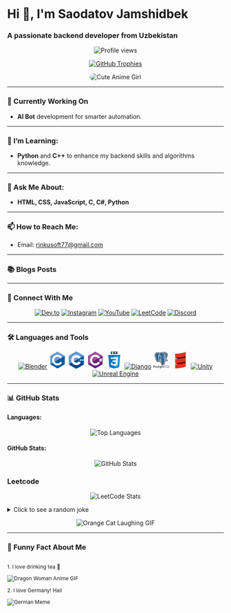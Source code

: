 # Hi 👋, I'm Saodatov Jamshidbek
### A passionate backend developer from Uzbekistan

<p align="center">
  <img src="https://komarev.com/ghpvc/?username=rinkuo&label=Profile%20views&color=0e75b6&style=flat" alt="Profile views" />
</p>

<p align="center">
  <a href="https://github.com/ryo-ma/github-profile-trophy"><img src="https://github-profile-trophy.vercel.app/?username=rinkuo&theme=dark&row=1&column=4" alt="GitHub Trophies" /></a>
</p>

<p align="center">
  <img src="https://steamuserimages-a.akamaihd.net/ugc/896638102945690076/E14DD943ECEFA2EF82C9B6CC644C98161BD73662/?imw=5000&imh=5000&ima=fit&impolicy=Letterbox&imcolor=%23000000&letterbox=false" alt="Cute Anime Girl" width="600" style="border-radius: 10px;" />
</p>

---

### 🚀 Currently Working On
- **AI Bot** development for smarter automation.

---

### 🌱 I’m Learning:
- **Python** and **C++** to enhance my backend skills and algorithms knowledge.

---

### 💬 Ask Me About:
- **HTML, CSS, JavaScript, C, C#, Python**

---

### 📫 How to Reach Me:
- Email: [rinkusoft77@gmail.com](mailto:rinkusoft77@gmail.com)

---

### 📚 Blogs Posts
<!-- BLOG-POST-LIST:START -->
<!-- BLOG-POST-LIST:END -->

---

### 🔗 Connect With Me
<p align="center">
  <a href="https://dev.to/rinku" target="blank"><img src="https://raw.githubusercontent.com/rahuldkjain/github-profile-readme-generator/master/src/images/icons/Social/devto.svg" alt="Dev.to" height="30" width="40" /></a>
  <a href="https://instagram.com/abubakr_o_0" target="blank"><img src="https://raw.githubusercontent.com/rahuldkjain/github-profile-readme-generator/master/src/images/icons/Social/instagram.svg" alt="Instagram" height="30" width="40" /></a>
  <a href="https://www.youtube.com/c/rinkuo" target="blank"><img src="https://raw.githubusercontent.com/rahuldkjain/github-profile-readme-generator/master/src/images/icons/Social/youtube.svg" alt="YouTube" height="30" width="40" /></a>
  <a href="https://www.leetcode.com/rinkuo07" target="blank"><img src="https://raw.githubusercontent.com/rahuldkjain/github-profile-readme-generator/master/src/images/icons/Social/leet-code.svg" alt="LeetCode" height="30" width="40" /></a>
  <a href="https://discord.gg/clay04782" target="blank"><img src="https://raw.githubusercontent.com/rahuldkjain/github-profile-readme-generator/master/src/images/icons/Social/discord.svg" alt="Discord" height="30" width="40" /></a>
</p>

---

### 🛠 Languages and Tools
<p align="center">
  <a href="https://www.blender.org/" target="_blank"><img src="https://download.blender.org/branding/community/blender_community_badge_white.svg" alt="Blender" width="40" height="40" /></a>
  <a href="https://www.cprogramming.com/" target="_blank"><img src="https://raw.githubusercontent.com/devicons/devicon/master/icons/c/c-original.svg" alt="C" width="40" height="40" /></a>
  <a href="https://www.w3schools.com/cpp/" target="_blank"><img src="https://raw.githubusercontent.com/devicons/devicon/master/icons/cplusplus/cplusplus-original.svg" alt="C++" width="40" height="40" /></a>
  <a href="https://www.w3schools.com/cs/" target="_blank"><img src="https://raw.githubusercontent.com/devicons/devicon/master/icons/csharp/csharp-original.svg" alt="C#" width="40" height="40" /></a>
  <a href="https://www.w3schools.com/css/" target="_blank"><img src="https://raw.githubusercontent.com/devicons/devicon/master/icons/css3/css3-original-wordmark.svg" alt="CSS" width="40" height="40" /></a>
  <a href="https://www.djangoproject.com/" target="_blank"><img src="https://cdn.worldvectorlogo.com/logos/django.svg" alt="Django" width="40" height="40" /></a>
  <a href="https://www.postgresql.org/" target="_blank"><img src="https://raw.githubusercontent.com/devicons/devicon/master/icons/postgresql/postgresql-original-wordmark.svg" alt="PostgreSQL" width="40" height="40" /></a>
  <a href="https://www.scala-lang.org" target="_blank"><img src="https://raw.githubusercontent.com/devicons/devicon/master/icons/scala/scala-original.svg" alt="Scala" width="40" height="40" /></a>
  <a href="https://unity.com/" target="_blank"><img src="https://www.vectorlogo.zone/logos/unity3d/unity3d-icon.svg" alt="Unity" width="40" height="40" /></a>
  <a href="https://unrealengine.com/" target="_blank"><img src="https://raw.githubusercontent.com/kenangundogan/fontisto/036b7eca71aab1bef8e6a0518f7329f13ed62f6b/icons/svg/brand/unreal-engine.svg" alt="Unreal Engine" width="40" height="40" /></a>
</p>

---

### 📊 GitHub Stats

#### Languages:

<p align="center">
  <img src="https://github-readme-stats.vercel.app/api/top-langs?username=rinkuo&show_icons=true&locale=en&layout=compact&theme=radical" alt="Top Languages" />
</p>

#### GitHub Stats:

<p align="center">
  <img src="https://github-readme-stats.vercel.app/api?username=rinkuo&show_icons=true&locale=en&theme=radical" alt="GitHub Stats" />
</p>

### Leetcode
<div align="center">

![LeetCode Stats](https://leetcode.card.workers.dev/rinkuo07?theme=auto&font=baloo&extension=null)

</div>

<details>
  <summary>Click to see a random joke</summary>
  <div align="center">
    <p>Why don't programmers like nature? It has too many bugs! 🐛</p>
  </div>
</details>

<p align="center">
  <img src="https://media.tenor.com/tNfwApVE9RAAAAAM/orange-cat-laughing.gif" alt="Orange Cat Laughing GIF" width="300" />
</p>

---

### 🧐 Funny Fact About Me
<div align="left" style="font-size: 12px; display: flex; flex-direction: column; justify-content: center;">
  <p>1. I love drinking tea 🍵</p>
  <img src="https://media.tenor.com/dXeGgnB4u_sAAAAM/dragon-woman-anime.gif" alt="Dragon Woman Anime GIF" width="250" />
</div>

<div align="left" style="font-size: 12px; display: flex; flex-direction: column; justify-content: center;">
  <p>2. I love Germany! Hail</p>
  <img src="https://images.deccanherald.com/deccanherald%2Fimport%2Fsites%2Fdh%2Ffiles%2Farticle_images%2F2020%2F02%2F29%2F487753-1582930802.jpg?auto=format%2Ccompress&fmt=webp&fit=max&format=webp&q=70&w=400&dpr=2" alt="German Meme" width="250" />
</div>
